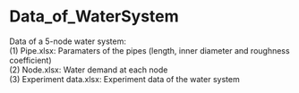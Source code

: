 # Data_of_WaterSystem
Data of a 5-node water system:   
(1) Pipe.xlsx: Paramaters of the pipes (length, inner diameter and roughness coefficient)  
(2) Node.xlsx: Water demand at each node  
(3) Experiment data.xlsx: Experiment data of the water system  
